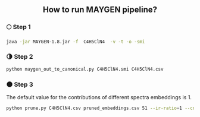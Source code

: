 <div align="center">

## How to run MAYGEN pipeline?

</div>

### :full_moon: Step 1

```sh
java -jar MAYGEN-1.8.jar -f  C4H5ClN4  -v -t -o -smi
```

### :last_quarter_moon: Step 2

```sh
python maygen_out_to_canonical.py C4H5ClN4.smi C4H5ClN4.csv
```

### :new_moon: Step 3

The default value for the contributions of different spectra embeddings is 1.

```sh
python prune.py C4H5ClN4.csv pruned_embeddings.csv 51 --ir-ratio=1 --cnmr_ratio=1 --hnmr_ratio=1
```
